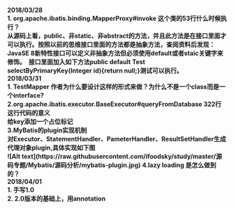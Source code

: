 <p><strong>2018/03/28<br />
1. org.apache.ibatis.binding.MapperProxy#invoke 这个类的53行什么时候执行？<br />
从源码上看，public、非static、非abstract的方法，并且此方法是在接口里面才可以执行。按照以前的思维接口里面的方法都是抽象方法，查阅资料后发现：JavaSE 8新特性接口可以定义非抽象方法但必须使用default或者staic关键字来修饰。 &nbsp;接口里面加入如下方法public default Test selectByPrimaryKey(Integer id){return null;}测试可以执行。<br />
2018/03/31<br />
1. TestMapper 作者为什么要设计这样的形式来做？为什么不是一个class而是一个interface?<br />
2.org.apache.ibatis.executor.BaseExecutor#queryFromDatabase 322行这行代码的意义<br />
给key添加一个占位标记<br />
3.MyBatis的plugin实现机制<br />
对Executor、StatementHandler、PameterHandler、ResultSetHandler生成代理对象plugin,具体实现如下图<br />
 ![Alt text](https://raw.githubusercontent.com/ifoodsky/study/master/源码专题/Mybatis/源码分析/mybatis-plugin.jpg)
4.lazy loading 是怎么做到的？<br />
2018/04/01<br />
1. 手写1.0<br />
2. 2.0版本的基础上，用annotation</strong></p>
